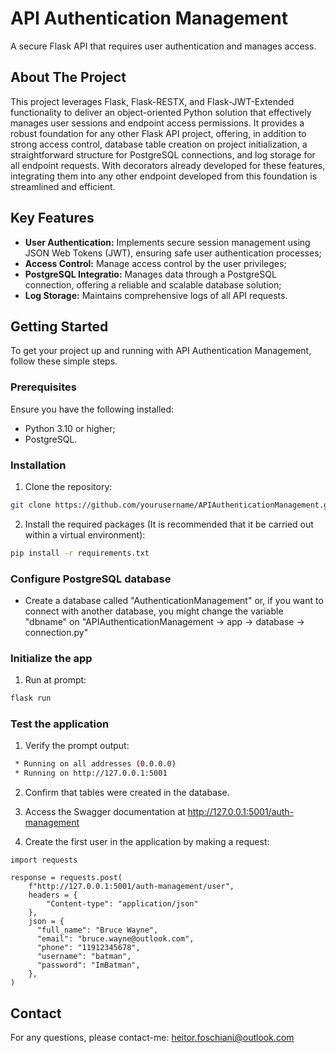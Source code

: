 # API Authentication Management
A secure Flask API that requires user authentication and manages access.

## About The Project
This project leverages Flask, Flask-RESTX, and Flask-JWT-Extended functionality to deliver an object-oriented Python solution that effectively manages user sessions and endpoint access permissions. It provides a robust foundation for any other Flask API project, offering, in addition to strong access control, database table creation on project initialization, a straightforward structure for PostgreSQL connections, and log storage for all endpoint requests. With decorators already developed for these features, integrating them into any other endpoint developed from this foundation is streamlined and efficient.

## Key Features
- **User Authentication:** Implements secure session management using JSON Web Tokens (JWT), ensuring safe user authentication processes;
- **Access Control:** Manage access control by the user privileges;
- **PostgreSQL Integratio:** Manages data through a PostgreSQL connection, offering a reliable and scalable database solution;
- **Log Storage:** Maintains comprehensive logs of all API requests.

## Getting Started
To get your project up and running with API Authentication Management, follow these simple steps.

### Prerequisites
Ensure you have the following installed:
- Python 3.10 or higher;
- PostgreSQL.

### Installation
1. Clone the repository:
```bash
git clone https://github.com/yourusername/APIAuthenticationManagement.git
```

2. Install the required packages (It is recommended that it be carried out within a virtual environment):
```bash
pip install -r requirements.txt
```

### Configure PostgreSQL database
- Create a database called "AuthenticationManagement" or, if you want to connect with another database, you might change the variable "dbname" on "APIAuthenticationManagement -> app -> database -> connection.py"

### Initialize the app
1. Run at prompt:
```bash
flask run
```

### Test the application
1. Verify the prompt output:
```bash
 * Running on all addresses (0.0.0.0)
 * Running on http://127.0.0.1:5001
```

2. Confirm that tables were created in the database.

3. Access the Swagger documentation at http://127.0.0.1:5001/auth-management

4. Create the first user in the application by making a request:
```
import requests

response = requests.post(
    f"http://127.0.0.1:5001/auth-management/user",
    headers = {
        "Content-type": "application/json"
    },
    json = {
      "full_name": "Bruce Wayne",
      "email": "bruce.wayne@outlook.com",
      "phone": "11912345678",
      "username": "batman",
      "password": "ImBatman",
    },
)
```

## Contact
For any questions, please contact-me: heitor.foschiani@outlook.com